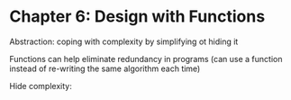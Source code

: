 # Chapter 6: Design with Functions

Abstraction: coping with complexity by simplifying ot hiding it

Functions can help eliminate redundancy in programs (can use a function instead of re-writing the same algorithm each time)

Hide complexity:
